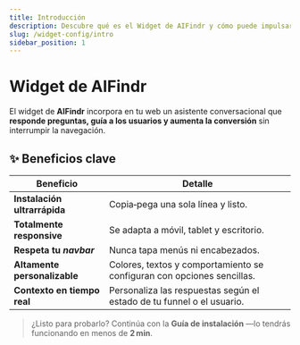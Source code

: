 ```yaml
---
title: Introducción
description: Descubre qué es el Widget de AIFindr y cómo puede impulsar la conversión de tu web.
slug: /widget-config/intro
sidebar_position: 1
---
```


# Widget de **AIFindr**

El widget de **AIFindr** incorpora en tu web un asistente conversacional que **responde preguntas, guía a los usuarios y aumenta la conversión** sin interrumpir la navegación.

## ✨ Beneficios clave

| Beneficio                      | Detalle                                                                  |
| ------------------------------ | ------------------------------------------------------------------------ |
| **Instalación ultrarrápida**   | Copia‑pega una sola línea y listo.                                       |
| **Totalmente responsive**      | Se adapta a móvil, tablet y escritorio.                                  |
| **Respeta tu *navbar***        | Nunca tapa menús ni encabezados.                                         |
| **Altamente personalizable**   | Colores, textos y comportamiento se configuran con opciones sencillas.   |
| **Contexto en tiempo real**    | Personaliza las respuestas según el estado de tu funnel o el usuario.    |

> ¿Listo para probarlo? Continúa con la **Guía de instalación** —lo tendrás funcionando en menos de **2 min**.
